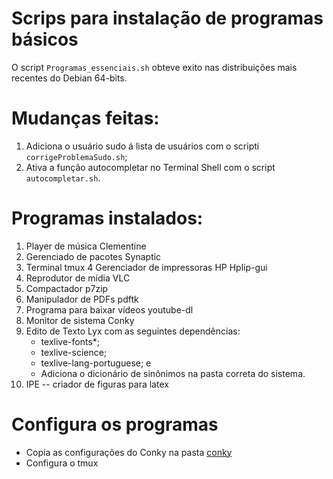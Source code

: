
# Scrips para instalação de programas básicos
O script `Programas_essenciais.sh` obteve exito nas distribuições mais recentes do Debian 64-bits.

# Mudanças feitas:
  1. Adiciona o usuário sudo á lista de usuários com o scripti `corrigeProblemaSudo.sh`;
  2. Ativa a função autocompletar no Terminal Shell com o script `autocompletar.sh`.

# Programas instalados:

1. Player de música Clementine
2. Gerenciado de pacotes Synaptic
3. Terminal tmux
4 Gerenciador de impressoras HP Hplip-gui
5. Reprodutor de mídia VLC
6. Compactador p7zip
7. Manipulador de PDFs pdftk
8. Programa para baixar vídeos youtube-dl
9. Monitor de sistema Conky
10. Edito de Texto Lyx com as seguintes dependências:
    - texlive-fonts*;
    - texlive-science;
    - texlive-lang-portuguese; e
    - Adiciona o dicionário de sinônimos na pasta correta do sistema.
11. IPE -- criador de figuras para latex

# Configura os programas
- Copia as configurações do Conky na pasta [conky](conky/conky.config)
- Configura o tmux

